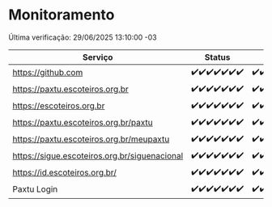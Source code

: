 # Monitoramento

Última verificação: 29/06/2025 13:10:00 -03

|Serviço|Status|Últimas 24h|
|---|---|---|
|https://github.com|<span title="2025-06-22: OK=23">✔️</span><span title="2025-06-23: OK=23">✔️</span><span title="2025-06-24: OK=23">✔️</span><span title="2025-06-25: OK=23">✔️</span><span title="2025-06-26: OK=23">✔️</span><span title="2025-06-27: OK=23">✔️</span><span title="2025-06-28: OK=15">✔️</span>|<span title="28/06/2025 13:10:00 -03 : 200">✔️</span><span title="28/06/2025 14:07:00 -03 : 200">✔️</span><span title="28/06/2025 15:12:00 -03 : 200">✔️</span><span title="28/06/2025 16:06:00 -03 : 200">✔️</span><span title="28/06/2025 17:09:00 -03 : 200">✔️</span><span title="28/06/2025 18:08:00 -03 : 200">✔️</span><span title="28/06/2025 19:08:00 -03 : 200">✔️</span><span title="28/06/2025 20:08:00 -03 : 200">✔️</span><span title="28/06/2025 21:55:00 -03 : 200">✔️</span><span title="28/06/2025 23:53:00 -03 : 200">✔️</span><span title="29/06/2025 00:51:00 -03 : 200">✔️</span><span title="29/06/2025 01:26:00 -03 : 200">✔️</span><span title="29/06/2025 02:14:00 -03 : 200">✔️</span><span title="29/06/2025 03:13:00 -03 : 200">✔️</span><span title="29/06/2025 04:09:00 -03 : 200">✔️</span><span title="29/06/2025 05:11:00 -03 : 200">✔️</span><span title="29/06/2025 06:09:00 -03 : 200">✔️</span><span title="29/06/2025 07:09:00 -03 : 200">✔️</span><span title="29/06/2025 08:07:00 -03 : 200">✔️</span><span title="29/06/2025 09:16:00 -03 : 200">✔️</span><span title="29/06/2025 10:20:00 -03 : 200">✔️</span><span title="29/06/2025 11:08:00 -03 : 200">✔️</span><span title="29/06/2025 12:08:00 -03 : 200">✔️</span><span title="29/06/2025 13:10:00 -03 : 200">✔️</span>|
|https://paxtu.escoteiros.org.br|<span title="2025-06-22: OK=23">✔️</span><span title="2025-06-23: OK=23">✔️</span><span title="2025-06-24: OK=23">✔️</span><span title="2025-06-25: OK=23">✔️</span><span title="2025-06-26: OK=23">✔️</span><span title="2025-06-27: OK=23">✔️</span><span title="2025-06-28: OK=15">✔️</span>|<span title="28/06/2025 13:10:00 -03 : 200">✔️</span><span title="28/06/2025 14:07:00 -03 : 200">✔️</span><span title="28/06/2025 15:12:00 -03 : 200">✔️</span><span title="28/06/2025 16:06:00 -03 : 200">✔️</span><span title="28/06/2025 17:09:00 -03 : 200">✔️</span><span title="28/06/2025 18:08:00 -03 : 200">✔️</span><span title="28/06/2025 19:08:00 -03 : 200">✔️</span><span title="28/06/2025 20:08:00 -03 : 200">✔️</span><span title="28/06/2025 21:55:00 -03 : 200">✔️</span><span title="28/06/2025 23:53:00 -03 : 200">✔️</span><span title="29/06/2025 00:51:00 -03 : 200">✔️</span><span title="29/06/2025 01:26:00 -03 : 200">✔️</span><span title="29/06/2025 02:14:00 -03 : 200">✔️</span><span title="29/06/2025 03:13:00 -03 : 200">✔️</span><span title="29/06/2025 04:09:00 -03 : 200">✔️</span><span title="29/06/2025 05:11:00 -03 : 200">✔️</span><span title="29/06/2025 06:09:00 -03 : 200">✔️</span><span title="29/06/2025 07:09:00 -03 : 200">✔️</span><span title="29/06/2025 08:07:00 -03 : 200">✔️</span><span title="29/06/2025 09:16:00 -03 : 200">✔️</span><span title="29/06/2025 10:20:00 -03 : 200">✔️</span><span title="29/06/2025 11:08:00 -03 : 200">✔️</span><span title="29/06/2025 12:08:00 -03 : 200">✔️</span><span title="29/06/2025 13:10:00 -03 : 200">✔️</span>|
|https://escoteiros.org.br|<span title="2025-06-22: OK=23">✔️</span><span title="2025-06-23: OK=23">✔️</span><span title="2025-06-24: OK=23">✔️</span><span title="2025-06-25: OK=23">✔️</span><span title="2025-06-26: OK=23">✔️</span><span title="2025-06-27: OK=23">✔️</span><span title="2025-06-28: OK=15">✔️</span>|<span title="28/06/2025 13:10:00 -03 : 200">✔️</span><span title="28/06/2025 14:07:00 -03 : 200">✔️</span><span title="28/06/2025 15:12:00 -03 : 200">✔️</span><span title="28/06/2025 16:06:00 -03 : 200">✔️</span><span title="28/06/2025 17:09:00 -03 : 200">✔️</span><span title="28/06/2025 18:08:00 -03 : 200">✔️</span><span title="28/06/2025 19:08:00 -03 : 200">✔️</span><span title="28/06/2025 20:08:00 -03 : 200">✔️</span><span title="28/06/2025 21:55:00 -03 : 200">✔️</span><span title="28/06/2025 23:53:00 -03 : 200">✔️</span><span title="29/06/2025 00:51:00 -03 : 200">✔️</span><span title="29/06/2025 01:26:00 -03 : 200">✔️</span><span title="29/06/2025 02:14:00 -03 : 200">✔️</span><span title="29/06/2025 03:13:00 -03 : 200">✔️</span><span title="29/06/2025 04:09:00 -03 : 200">✔️</span><span title="29/06/2025 05:11:00 -03 : 200">✔️</span><span title="29/06/2025 06:09:00 -03 : 200">✔️</span><span title="29/06/2025 07:09:00 -03 : 200">✔️</span><span title="29/06/2025 08:07:00 -03 : 200">✔️</span><span title="29/06/2025 09:16:00 -03 : 200">✔️</span><span title="29/06/2025 10:20:00 -03 : 200">✔️</span><span title="29/06/2025 11:08:00 -03 : 200">✔️</span><span title="29/06/2025 12:08:00 -03 : 200">✔️</span><span title="29/06/2025 13:10:00 -03 : 200">✔️</span>|
|https://paxtu.escoteiros.org.br/paxtu|<span title="2025-06-22: OK=23">✔️</span><span title="2025-06-23: OK=23">✔️</span><span title="2025-06-24: OK=23">✔️</span><span title="2025-06-25: OK=23">✔️</span><span title="2025-06-26: OK=23">✔️</span><span title="2025-06-27: OK=23">✔️</span><span title="2025-06-28: OK=15">✔️</span>|<span title="28/06/2025 13:10:00 -03 : 200">✔️</span><span title="28/06/2025 14:07:00 -03 : 200">✔️</span><span title="28/06/2025 15:12:00 -03 : 200">✔️</span><span title="28/06/2025 16:06:00 -03 : 200">✔️</span><span title="28/06/2025 17:09:00 -03 : 200">✔️</span><span title="28/06/2025 18:08:00 -03 : 200">✔️</span><span title="28/06/2025 19:08:00 -03 : 200">✔️</span><span title="28/06/2025 20:09:00 -03 : 200">✔️</span><span title="28/06/2025 21:56:00 -03 : 200">✔️</span><span title="28/06/2025 23:53:00 -03 : 200">✔️</span><span title="29/06/2025 00:51:00 -03 : 200">✔️</span><span title="29/06/2025 01:26:00 -03 : 200">✔️</span><span title="29/06/2025 02:14:00 -03 : 200">✔️</span><span title="29/06/2025 03:13:00 -03 : 200">✔️</span><span title="29/06/2025 04:09:00 -03 : 200">✔️</span><span title="29/06/2025 05:11:00 -03 : 200">✔️</span><span title="29/06/2025 06:09:00 -03 : 200">✔️</span><span title="29/06/2025 07:09:00 -03 : 200">✔️</span><span title="29/06/2025 08:07:00 -03 : 200">✔️</span><span title="29/06/2025 09:16:00 -03 : 200">✔️</span><span title="29/06/2025 10:20:00 -03 : 200">✔️</span><span title="29/06/2025 11:08:00 -03 : 200">✔️</span><span title="29/06/2025 12:08:00 -03 : 200">✔️</span><span title="29/06/2025 13:10:00 -03 : 200">✔️</span>|
|https://paxtu.escoteiros.org.br/meupaxtu|<span title="2025-06-22: OK=23">✔️</span><span title="2025-06-23: OK=23">✔️</span><span title="2025-06-24: OK=23">✔️</span><span title="2025-06-25: OK=23">✔️</span><span title="2025-06-26: OK=23">✔️</span><span title="2025-06-27: OK=23">✔️</span><span title="2025-06-28: OK=15">✔️</span>|<span title="28/06/2025 13:10:00 -03 : 200">✔️</span><span title="28/06/2025 14:07:00 -03 : 200">✔️</span><span title="28/06/2025 15:12:00 -03 : 200">✔️</span><span title="28/06/2025 16:06:00 -03 : 200">✔️</span><span title="28/06/2025 17:09:00 -03 : 200">✔️</span><span title="28/06/2025 18:08:00 -03 : 200">✔️</span><span title="28/06/2025 19:08:00 -03 : 200">✔️</span><span title="28/06/2025 20:09:00 -03 : 200">✔️</span><span title="28/06/2025 21:56:00 -03 : 200">✔️</span><span title="28/06/2025 23:53:00 -03 : 200">✔️</span><span title="29/06/2025 00:51:00 -03 : 200">✔️</span><span title="29/06/2025 01:26:00 -03 : 200">✔️</span><span title="29/06/2025 02:14:00 -03 : 200">✔️</span><span title="29/06/2025 03:13:00 -03 : 200">✔️</span><span title="29/06/2025 04:09:00 -03 : 200">✔️</span><span title="29/06/2025 05:11:00 -03 : 200">✔️</span><span title="29/06/2025 06:09:00 -03 : 200">✔️</span><span title="29/06/2025 07:09:00 -03 : 200">✔️</span><span title="29/06/2025 08:07:00 -03 : 200">✔️</span><span title="29/06/2025 09:16:00 -03 : 200">✔️</span><span title="29/06/2025 10:20:00 -03 : 200">✔️</span><span title="29/06/2025 11:08:00 -03 : 200">✔️</span><span title="29/06/2025 12:08:00 -03 : 200">✔️</span><span title="29/06/2025 13:10:00 -03 : 200">✔️</span>|
|https://sigue.escoteiros.org.br/siguenacional|<span title="2025-06-22: OK=23">✔️</span><span title="2025-06-23: OK=23">✔️</span><span title="2025-06-24: OK=23">✔️</span><span title="2025-06-25: OK=23">✔️</span><span title="2025-06-26: OK=23">✔️</span><span title="2025-06-27: OK=23">✔️</span><span title="2025-06-28: OK=15">✔️</span>|<span title="28/06/2025 13:10:00 -03 : 200">✔️</span><span title="28/06/2025 14:07:00 -03 : 200">✔️</span><span title="28/06/2025 15:12:00 -03 : 200">✔️</span><span title="28/06/2025 16:06:00 -03 : 200">✔️</span><span title="28/06/2025 17:09:00 -03 : 200">✔️</span><span title="28/06/2025 18:08:00 -03 : 200">✔️</span><span title="28/06/2025 19:08:00 -03 : 200">✔️</span><span title="28/06/2025 20:09:00 -03 : 200">✔️</span><span title="28/06/2025 21:56:00 -03 : 200">✔️</span><span title="28/06/2025 23:53:00 -03 : 200">✔️</span><span title="29/06/2025 00:51:00 -03 : 200">✔️</span><span title="29/06/2025 01:26:00 -03 : 200">✔️</span><span title="29/06/2025 02:14:00 -03 : 200">✔️</span><span title="29/06/2025 03:13:00 -03 : 200">✔️</span><span title="29/06/2025 04:09:00 -03 : 200">✔️</span><span title="29/06/2025 05:11:00 -03 : 200">✔️</span><span title="29/06/2025 06:09:00 -03 : 200">✔️</span><span title="29/06/2025 07:09:00 -03 : 200">✔️</span><span title="29/06/2025 08:07:00 -03 : 200">✔️</span><span title="29/06/2025 09:16:00 -03 : 200">✔️</span><span title="29/06/2025 10:20:00 -03 : 200">✔️</span><span title="29/06/2025 11:08:00 -03 : 200">✔️</span><span title="29/06/2025 12:08:00 -03 : 200">✔️</span><span title="29/06/2025 13:10:00 -03 : 200">✔️</span>|
|https://id.escoteiros.org.br/|<span title="2025-06-22: OK=23">✔️</span><span title="2025-06-23: OK=23">✔️</span><span title="2025-06-24: OK=23">✔️</span><span title="2025-06-25: OK=23">✔️</span><span title="2025-06-26: OK=23">✔️</span><span title="2025-06-27: OK=23">✔️</span><span title="2025-06-28: OK=15">✔️</span>|<span title="28/06/2025 13:10:00 -03 : 200">✔️</span><span title="28/06/2025 14:07:00 -03 : 200">✔️</span><span title="28/06/2025 15:12:00 -03 : 200">✔️</span><span title="28/06/2025 16:06:00 -03 : 200">✔️</span><span title="28/06/2025 17:09:00 -03 : 200">✔️</span><span title="28/06/2025 18:08:00 -03 : 200">✔️</span><span title="28/06/2025 19:08:00 -03 : 200">✔️</span><span title="28/06/2025 20:09:00 -03 : 200">✔️</span><span title="28/06/2025 21:56:00 -03 : 200">✔️</span><span title="28/06/2025 23:53:00 -03 : 200">✔️</span><span title="29/06/2025 00:51:00 -03 : 200">✔️</span><span title="29/06/2025 01:26:00 -03 : 200">✔️</span><span title="29/06/2025 02:14:00 -03 : 200">✔️</span><span title="29/06/2025 03:13:00 -03 : 200">✔️</span><span title="29/06/2025 04:09:00 -03 : 200">✔️</span><span title="29/06/2025 05:11:00 -03 : 200">✔️</span><span title="29/06/2025 06:09:00 -03 : 200">✔️</span><span title="29/06/2025 07:09:00 -03 : 200">✔️</span><span title="29/06/2025 08:07:00 -03 : 200">✔️</span><span title="29/06/2025 09:16:00 -03 : 200">✔️</span><span title="29/06/2025 10:20:00 -03 : 200">✔️</span><span title="29/06/2025 11:08:00 -03 : 200">✔️</span><span title="29/06/2025 12:08:00 -03 : 200">✔️</span><span title="29/06/2025 13:10:00 -03 : 200">✔️</span>|
|Paxtu Login|<span title="2025-06-22: OK=23">✔️</span><span title="2025-06-23: OK=23">✔️</span><span title="2025-06-24: OK=23">✔️</span><span title="2025-06-25: OK=23">✔️</span><span title="2025-06-26: OK=23">✔️</span><span title="2025-06-27: OK=23">✔️</span><span title="2025-06-28: OK=15">✔️</span>|<span title="28/06/2025 13:10:00 -03 : 200">✔️</span><span title="28/06/2025 14:07:00 -03 : 200">✔️</span><span title="28/06/2025 15:12:00 -03 : 200">✔️</span><span title="28/06/2025 16:06:00 -03 : 200">✔️</span><span title="28/06/2025 17:09:00 -03 : 200">✔️</span><span title="28/06/2025 18:08:00 -03 : 200">✔️</span><span title="28/06/2025 19:08:00 -03 : 200">✔️</span><span title="28/06/2025 20:09:00 -03 : 200">✔️</span><span title="28/06/2025 21:56:00 -03 : 200">✔️</span><span title="28/06/2025 23:53:00 -03 : 200">✔️</span><span title="29/06/2025 00:51:00 -03 : 200">✔️</span><span title="29/06/2025 01:26:00 -03 : 200">✔️</span><span title="29/06/2025 02:14:00 -03 : 200">✔️</span><span title="29/06/2025 03:13:00 -03 : 200">✔️</span><span title="29/06/2025 04:09:00 -03 : 200">✔️</span><span title="29/06/2025 05:11:00 -03 : 200">✔️</span><span title="29/06/2025 06:09:00 -03 : 200">✔️</span><span title="29/06/2025 07:09:00 -03 : 200">✔️</span><span title="29/06/2025 08:07:00 -03 : 200">✔️</span><span title="29/06/2025 09:16:00 -03 : 200">✔️</span><span title="29/06/2025 10:20:00 -03 : 200">✔️</span><span title="29/06/2025 11:08:00 -03 : 200">✔️</span><span title="29/06/2025 12:08:00 -03 : 200">✔️</span><span title="29/06/2025 13:10:00 -03 : 200">✔️</span>|
